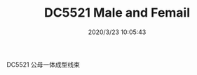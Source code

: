 ﻿---
layout: post 
title: DC5521 Male and Femail
tags: ADO
categories: wire-harness
overview: 
series: 
part_number: KR22
thumb_img: static/202003/287-thumb-20200323180624.jpg
image: static/202003/287-20200323180624.jpg
date: 2020/3/23 10:05:43
---


DC5521 公母一体成型线束
